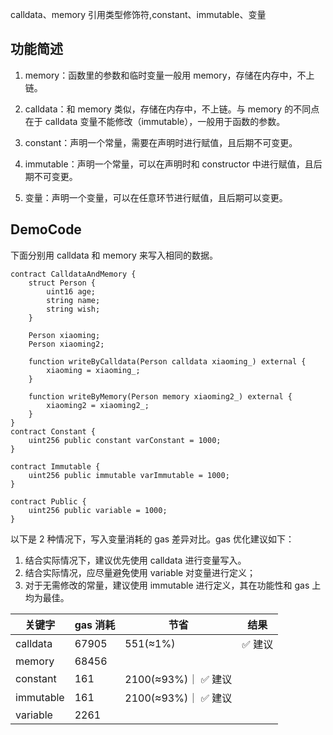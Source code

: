 calldata、memory 引用类型修饰符,constant、immutable、变量

## 功能简述

1. memory：函数里的参数和临时变量一般用 memory，存储在内存中，不上链。

2. calldata：和 memory 类似，存储在内存中，不上链。与 memory 的不同点在于 calldata 变量不能修改（immutable），一般用于函数的参数。

3. constant：声明一个常量，需要在声明时进行赋值，且后期不可变更。

4. immutable：声明一个常量，可以在声明时和 constructor 中进行赋值，且后期不可变更。
 
5. 变量：声明一个变量，可以在任意环节进行赋值，且后期可以变更。


## DemoCode

下面分别用 calldata 和 memory 来写入相同的数据。

```solidity
contract CalldataAndMemory {
    struct Person {
        uint16 age;
        string name;
        string wish;
    }

    Person xiaoming;
    Person xiaoming2;

    function writeByCalldata(Person calldata xiaoming_) external {
        xiaoming = xiaoming_;
    }

    function writeByMemory(Person memory xiaoming2_) external {
        xiaoming2 = xiaoming2_;
    }
}
contract Constant {
    uint256 public constant varConstant = 1000;
}

contract Immutable {
    uint256 public immutable varImmutable = 1000;
}

contract Public {
    uint256 public variable = 1000;
}
```

以下是 2 种情况下，写入变量消耗的 gas 差异对比。gas 优化建议如下：

1. 结合实际情况下，建议优先使用 calldata 进行变量写入。
2. 结合实际情况，应尽量避免使用 variable 对变量进行定义；
3. 对于无需修改的常量，建议使用 immutable 进行定义，其在功能性和 gas 上均为最佳。
   
| 关键字   | gas 消耗 | 节省     | 结果    |
| -------- | -------- | -------- | ------- |
| calldata | 67905    | 551(≈1%) | ✅ 建议 |
| memory   | 68456    |          |         |
|constant  |  161	  |2100(≈93%)｜ ✅ 建议	
|immutable |  161	  |2100(≈93%)｜ ✅ 建议	
|variable  |  2261		
